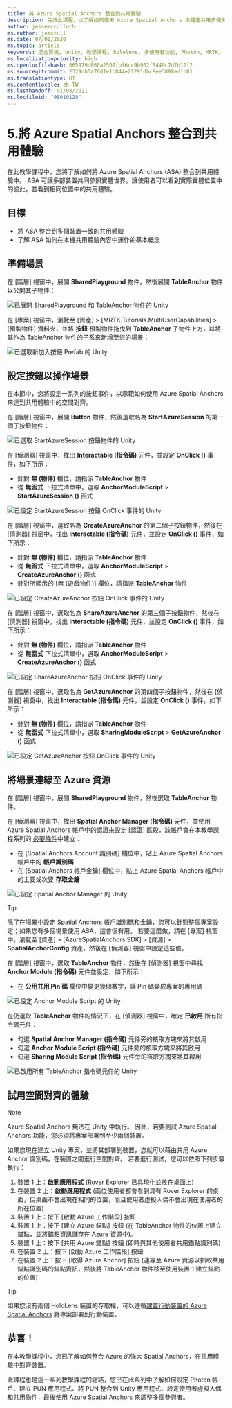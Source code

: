 ```yaml
---
title: 將 Azure Spatial Anchors 整合到共用體驗
description: 完成此課程，以了解如何使用 Azure Spatial Anchors 來錨定共用多使用者 HoloLens 2 應用程式中的物件。
author: jessemcculloch
ms.author: jemccull
ms.date: 07/01/2020
ms.topic: article
keywords: 混合實境, unity, 教學課程, hololens, 多使用者功能, Photon, MRTK, 混合實境工具組, UWP, Azure 空間錨點
ms.localizationpriority: high
ms.openlocfilehash: 665979d860a2507fbf6cc9b962f5449c7d7d12f2
ms.sourcegitcommit: 2329db5a76dfe1b844e21291dbc8ee3888ed1b81
ms.translationtype: HT
ms.contentlocale: zh-TW
ms.lasthandoff: 01/08/2021
ms.locfileid: "98010128"
---
```

# <a name="5-integrating-azure-spatial-anchors-into-a-shared-experience"></a>5.將 Azure Spatial Anchors 整合到共用體驗

在此教學課程中，您將了解如何將 Azure Spatial Anchors (ASA) 整合到共用體驗中。 ASA 可讓多部裝置共同參照實體世界，讓使用者可以看到實際實體位置中的彼此，並看到相同位置中的共用體驗。

## <a name="objectives"></a>目標

* 將 ASA 整合到多個裝置一致的共用體驗
* 了解 ASA 如何在本機共用體驗內容中運作的基本概念

## <a name="preparing-the-scene"></a>準備場景

在 [階層] 視窗中，展開 **SharedPlayground** 物件，然後展開 **TableAnchor** 物件以公開其子物件：

![已展開 SharedPlayground 和 TableAnchor 物件的 Unity](images/mr-learning-sharing/sharing-05-section1-step1-1.png)

在 [專案] 視窗中，瀏覽至 [資產] > [MRTK.Tutorials.MultiUserCapabilities] > [預製物件] 資料夾，並將 **按鈕** 預製物件拖曳到 **TableAnchor** 子物件上方，以將其作為 TableAnchor 物件的子系來新增至您的場景：

![已選取新加入按鈕 Prefab 的 Unity](images/mr-learning-sharing/sharing-05-section1-step1-2.png)

## <a name="configuring-the-buttons-to-operate-the-scene"></a>設定按鈕以操作場景

在本節中，您將設定一系列的按鈕事件，以示範如何使用 Azure Spatial Anchors 來達到共用體驗中的空間對齊。

在 [階層] 視窗中，展開 **Button** 物件，然後選取名為 **StartAzureSession** 的第一個子按鈕物件：

![已選取 StartAzureSession 按鈕物件的 Unity](images/mr-learning-sharing/sharing-05-section2-step1-1.png)

在 [偵測器] 視窗中，找出 **Interactable (指令碼)** 元件，並設定 **OnClick ()** 事件，如下所示：

* 針對 **無 (物件)** 欄位，請指派 **TableAnchor** 物件
* 從 **無函式** 下拉式清單中，選取 **AnchorModuleScript** > **StartAzureSession ()** 函式

![已設定 StartAzureSession 按鈕 OnClick 事件的 Unity](images/mr-learning-sharing/sharing-05-section2-step1-2.png)

在 [階層] 視窗中，選取名為 **CreateAzureAnchor** 的第二個子按鈕物件，然後在 [偵測器] 視窗中，找出 **Interactable (指令碼)** 元件，並設定 **OnClick ()** 事件，如下所示：

* 針對 **無 (物件)** 欄位，請指派 **TableAnchor** 物件
* 從 **無函式** 下拉式清單中，選取 **AnchorModuleScript** > **CreateAzureAnchor ()** 函式
* 針對所顯示的 [無 (遊戲物件)] 欄位，請指派 **TableAnchor** 物件

![已設定 CreateAzureAnchor 按鈕 OnClick 事件的 Unity](images/mr-learning-sharing/sharing-05-section2-step1-3.png)

在 [階層] 視窗中，選取名為 **ShareAzureAnchor** 的第三個子按鈕物件，然後在 [偵測器] 視窗中，找出 **Interactable (指令碼)** 元件，並設定 **OnClick ()** 事件，如下所示：

* 針對 **無 (物件)** 欄位，請指派 **TableAnchor** 物件
* 從 **無函式** 下拉式清單中，選取 **AnchorModuleScript** > **CreateAzureAnchor ()** 函式

![已設定 ShareAzureAnchor 按鈕 OnClick 事件的 Unity](images/mr-learning-sharing/sharing-05-section2-step1-4.png)

在 [階層] 視窗中，選取名為 **GetAzureAnchor** 的第四個子按鈕物件，然後在 [偵測器] 視窗中，找出 **Interactable (指令碼)** 元件，並設定 **OnClick ()** 事件，如下所示：

* 針對 **無 (物件)** 欄位，請指派 **TableAnchor** 物件
* 從 **無函式** 下拉式清單中，選取 **SharingModuleScript** > **GetAzureAnchor ()** 函式

![已設定 GetAzureAnchor 按鈕 OnClick 事件的 Unity](images/mr-learning-sharing/sharing-05-section2-step1-5.png)

## <a name="connecting-the-scene-to-the-azure-resource"></a>將場景連線至 Azure 資源

在 [階層] 視窗中，展開 **SharedPlayground** 物件，然後選取 **TableAnchor** 物件。

在 [偵測器] 視窗中，找出 **Spatial Anchor Manager (指令碼)** 元件，並使用 Azure Spatial Anchors 帳戶中的認證來設定 [認證] 區段，該帳戶會在本教學課程系列的 [必要條件](mr-learning-sharing-01.md#prerequisites)中建立：

* 在 [Spatial Anchors Account 識別碼] 欄位中，貼上 Azure Spatial Anchors 帳戶中的 **帳戶識別碼**
* 在 [Spatial Anchors 帳戶金鑰] 欄位中，貼上 Azure Spatial Anchors 帳戶中的主要或次要 **存取金鑰**

![已設定 Spatial Anchor Manager 的 Unity](images/mr-learning-sharing/sharing-05-section3-step1-1.png)

> [!TIP]
> 除了在場景中設定 Spatial Anchors 帳戶識別碼和金鑰，您可以針對整個專案設定；如果您有多個場景使用 ASA，這會很有用。 若要這麼做，請在 [專案] 視窗中，瀏覽至 [資產] > [AzureSpatialAnchors.SDK] > [資源] > **SpatialAnchorConfig** 資產，然後在 [偵測器] 視窗中設定這些值。

在 [階層] 視窗中，選取 **TableAnchor** 物件，然後在 [偵測器] 視窗中尋找 **Anchor Module (指令碼)** 元件並設定，如下所示：

* 在 **公用共用 Pin 碼** 欄位中變更幾個數字，讓 Pin 碼變成專案的專用碼

![已設定 Anchor Module Script 的 Unity](images/mr-learning-sharing/sharing-05-section3-step1-2.png)

在仍選取 **TableAnchor** 物件的情況下，在 [偵測器] 視窗中，確定 **已啟用** 所有指令碼元件：

* 勾選 **Spatial Anchor Manager (指令碼)** 元件旁的核取方塊來將其啟用
* 勾選 **Anchor Module Script (指令碼)** 元件旁的核取方塊來將其啟用
* 勾選 **Sharing Module Script (指令碼)** 元件旁的核取方塊來將其啟用

![已啟用所有 TableAnchor 指令碼元件的 Unity](images/mr-learning-sharing/sharing-05-section3-step1-3.png)

## <a name="trying-the-experience-with-spatial-alignment"></a>試用空間對齊的體驗

> [!NOTE]
> Azure Spatial Anchors 無法在 Unity 中執行。 因此，若要測試 Azure Spatial Anchors 功能，您必須將專案部署到至少兩個裝置。

如果您現在建立 Unity 專案，並將其部署到裝置，您就可以藉由共用 Azure Anchor 識別碼，在裝置之間進行空間對齊。 若要進行測試，您可以依照下列步驟執行：

1. 裝置 1 上：**啟動應用程式** (Rover Explorer 已具現化並放在桌面上)
2. 在裝置 2 上：**啟動應用程式** (兩位使用者都會看到具有 Rover Explorer 的桌面，但桌面不會出現在相同的位置，而且使用者虛擬人偶不會出現在使用者的所在位置)
3. 裝置 1 上：按下 [啟動 Azure 工作階段] 按鈕
4. 裝置 1 上：按下 [建立 Azure 錨點] 按鈕 (在 TableAnchor 物件的位置上建立錨點，並將錨點資訊儲存在 Azure 資源中)。
5. 裝置 1 上：按下 [共用 Azure 錨點] 按鈕 (即時與其他使用者共用錨點識別碼)
6. 在裝置 2 上：按下 [啟動 Azure 工作階段] 按鈕
7. 在裝置 2 上：按下 [取得 Azure Anchor] 按鈕 (連線至 Azure 資源以抓取共用錨點識別碼的錨點資訊，然後將 TableAnchor 物件移至使用裝置 1 建立錨點的位置)

> [!TIP]
> 如果您沒有兩個 HoloLens 裝置的存取權，可以遵循[建置行動裝置的 Azure Spatial Anchors](mr-learning-asa-05.md) 將專案部署到行動裝置。

## <a name="congratulations"></a>恭喜！

在本教學課程中，您已了解如何整合 Azure 的強大 Spatial Anchors，在共用體驗中對齊裝置。

此課程也是這一系列教學課程的總結，您已在此系列中了解如何設定 Photon 帳戶、建立 PUN 應用程式、將 PUN 整合到 Unity 應用程式、設定使用者虛擬人偶和共用物件，最後使用 Azure Spatial Anchors 來調整多個參與者。

